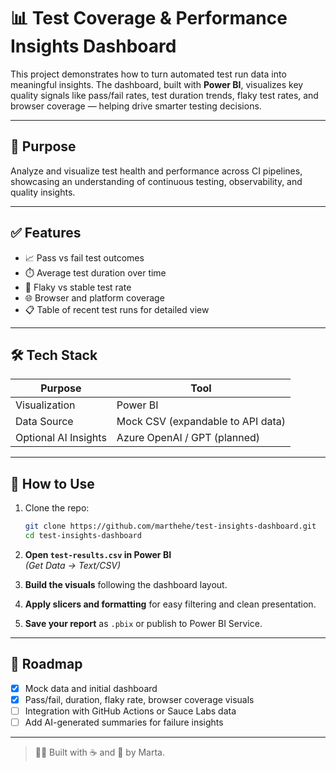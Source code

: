 # 📊 Test Coverage & Performance Insights Dashboard

This project demonstrates how to turn automated test run data into meaningful insights. The dashboard, built with **Power BI**, visualizes key quality signals like pass/fail rates, test duration trends, flaky test rates, and browser coverage — helping drive smarter testing decisions.

---

## 🎯 Purpose  
Analyze and visualize test health and performance across CI pipelines, showcasing an understanding of continuous testing, observability, and quality insights.

---

## ✅ Features  
- 📈 Pass vs fail test outcomes  
- ⏱️ Average test duration over time  
- 🔁 Flaky vs stable test rate  
- 🌐 Browser and platform coverage  
- 📋 Table of recent test runs for detailed view  

---

## 🛠️ Tech Stack

| Purpose               | Tool                  |
|-----------------------|-----------------------|
| Visualization         | Power BI              |
| Data Source           | Mock CSV (expandable to API data) |
| Optional AI Insights  | Azure OpenAI / GPT (planned) |

---

## 🚀 How to Use

1. Clone the repo:
   ```bash
   git clone https://github.com/marthehe/test-insights-dashboard.git
   cd test-insights-dashboard
2. **Open `test-results.csv` in Power BI**  
   _(Get Data → Text/CSV)_

3. **Build the visuals** following the dashboard layout.

4. **Apply slicers and formatting** for easy filtering and clean presentation.

5. **Save your report** as `.pbix` or publish to Power BI Service.

---

## 📌 Roadmap

- [x] Mock data and initial dashboard  
- [x] Pass/fail, duration, flaky rate, browser coverage visuals  
- [ ] Integration with GitHub Actions or Sauce Labs data  
- [ ] Add AI-generated summaries for failure insights  

---

> 👩‍💻 Built with ☕ and 💙 by Marta.

